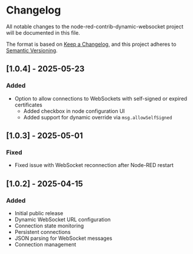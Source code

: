# Changelog

All notable changes to the node-red-contrib-dynamic-websocket project will be documented in this file.

The format is based on [Keep a Changelog](https://keepachangelog.com/en/1.0.0/),
and this project adheres to [Semantic Versioning](https://semver.org/spec/v2.0.0.html).

## [1.0.4] - 2025-05-23

### Added
- Option to allow connections to WebSockets with self-signed or expired certificates
  - Added checkbox in node configuration UI
  - Added support for dynamic override via `msg.allowSelfSigned`

## [1.0.3] - 2025-05-01

### Fixed
- Fixed issue with WebSocket reconnection after Node-RED restart

## [1.0.2] - 2025-04-15

### Added
- Initial public release
- Dynamic WebSocket URL configuration
- Connection state monitoring
- Persistent connections
- JSON parsing for WebSocket messages
- Connection management
